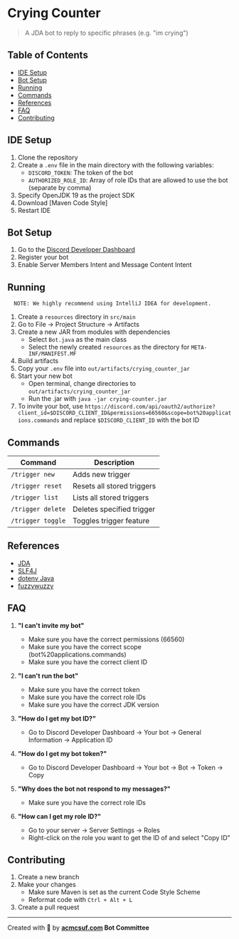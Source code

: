 # Crying Counter

> A JDA bot to reply to specific phrases (e.g. "im crying")

## Table of Contents

- [IDE Setup](#ide-setup)
- [Bot Setup](#bot-setup)
- [Running](#running)
- [Commands](#commands)
- [References](#references)
- [FAQ](#faq)
- [Contributing](#contributing)

## IDE Setup

1. Clone the repository
2. Create a `.env` file in the main directory with the following variables:
    - `DISCORD_TOKEN`: The token of the bot
    - `AUTHORIZED_ROLE_ID`: Array of role IDs that are allowed to use the bot (separate by comma)
3. Specify OpenJDK 19 as the project SDK
4. Download [Maven Code Style]
5. Restart IDE

## Bot Setup

1. Go to the [Discord Developer Dashboard](https://discord.com/developers/applications)
2. Register your bot
3. Enable Server Members Intent and Message Content Intent

## Running

      NOTE: We highly recommend using IntelliJ IDEA for development.

1. Create a `resources` directory in `src/main`
2. Go to File → Project Structure → Artifacts
3. Create a new JAR from modules with dependencies
    - Select `Bot.java` as the main class
    - Select the newly created `resources` as the directory for `META-INF/MANIFEST.MF`
4. Build artifacts
5. Copy your `.env` file into `out/artifacts/crying_counter_jar`
6. Start your new bot
    - Open terminal, change directories to `out/artifacts/crying_counter_jar`
    - Run the .jar with `java -jar crying-counter.jar`
7. To invite your bot,
   use `https://discord.com/api/oauth2/authorize?client_id=$DISCORD_CLIENT_ID&permissions=66560&scope=bot%20applications.commands`
   and replace `$DISCORD_CLIENT_ID` with the bot ID

## Commands

| Command           | Description                |
|-------------------|----------------------------|
| `/trigger new`    | Adds new trigger           |
| `/trigger reset`  | Resets all stored triggers |
| `/trigger list`   | Lists all stored triggers  |
| `/trigger delete` | Deletes specified trigger  |
| `/trigger toggle` | Toggles trigger feature    |

## References

- [JDA](https://github.com/DV8FromTheWorld/JDA)
- [SLF4J](https://github.com/qos-ch/slf4j)
- [dotenv Java](https://github.com/cdimascio/dotenv-java)
- [fuzzywuzzy](https://github.com/xdrop/fuzzywuzzy)

## FAQ

1. **"I can't invite my bot"**

    - Make sure you have the correct permissions (66560)
    - Make sure you have the correct scope (bot%20applications.commands)
    - Make sure you have the correct client ID

2. **"I can't run the bot"**

    - Make sure you have the correct token
    - Make sure you have the correct role IDs
    - Make sure you have the correct JDK version

3. **"How do I get my bot ID?"**

    - Go to Discord Developer Dashboard → Your bot → General Information → Application ID

4. **"How do I get my bot token?"**

    - Go to Discord Developer Dashboard → Your bot → Bot → Token → Copy

5. **"Why does the bot not respond to my messages?"**

    - Make sure you have the correct role IDs

6. **"How can I get my role ID?"**

    - Go to your server → Server Settings → Roles
    - Right-click on the role you want to get the ID of and select "Copy ID"

## Contributing

1. Create a new branch
2. Make your changes
    - Make sure Maven is set as the current Code Style Scheme
    - Reformat code with `Ctrl + Alt + L`
3. Create a pull request

---

Created with 💖 by **[acmcsuf.com](https://acmcsuf.com) Bot Committee**
